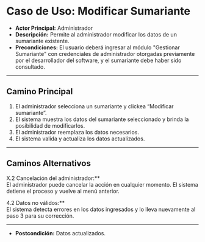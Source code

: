 # Caso de Uso: Modificar Sumariante

- **Actor Principal:** Administrador  
- **Descripción:** Permite al administrador modificar los datos de un sumariante existente.  
- **Precondiciones:** El usuario deberá ingresar al módulo "Gestionar Sumariante" con credenciales de administrador otorgadas previamente por el desarrollador del software, y el sumariante debe haber sido consultado.  

---

## Camino Principal

1. El administrador selecciona un sumariante y clickea “Modificar sumariante”.
2. El sistema muestra los datos del sumariante seleccionado y brinda la posibilidad de modificarlos.
3. El administrador reemplaza los datos necesarios.
4. El sistema valida y actualiza los datos actualizados.

---

## Caminos Alternativos

X.2 Cancelación del administrador:**  
  El administrador puede cancelar la acción en cualquier momento. El sistema detiene el proceso y vuelve al menú anterior.

4.2 Datos no válidos:**  
  El sistema detecta errores en los datos ingresados y lo lleva nuevamente al paso 3 para su corrección.

---

- **Postcondición:** Datos actualizados.
